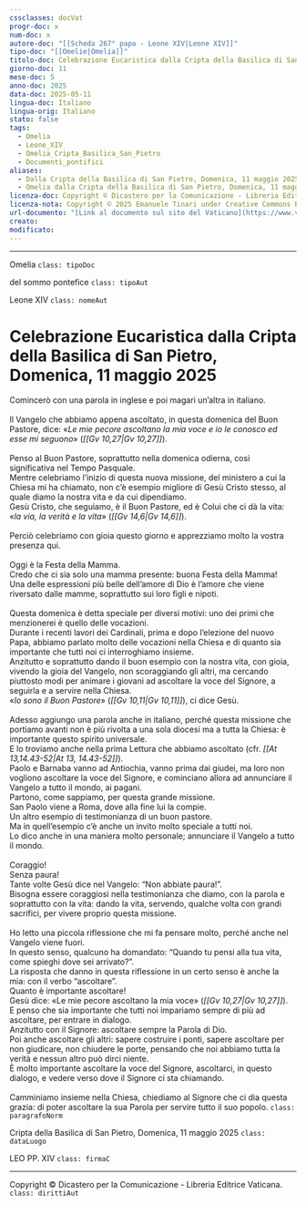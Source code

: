 ```yaml
---
cssclasses: docVat
progr-doc: x
num-doc: x
autore-doc: "[[Scheda 267° papa - Leone XIV|Leone XIV]]"
tipo-doc: "[[Omelie|Omelia]]"
titolo-doc: Celebrazione Eucaristica dalla Cripta della Basilica di San Pietro, Domenica, 11 maggio 2025
giorno-doc: 11
mese-doc: 5
anno-doc: 2025
data-doc: 2025-05-11
lingua-doc: Italiano
lingua-orig: Italiano
stato: false
tags:
  - Omelia
  - Leone_XIV
  - Omelia_Cripta_Basilica_San_Pietro
  - Documenti_pontifici
aliases:
  - Dalla Cripta della Basilica di San Pietro, Domenica, 11 maggio 2025
  - Omelia dalla Cripta della Basilica di San Pietro, Domenica, 11 maggio 2025
licenza-doc: Copyright © Dicastero per la Comunicazione - Libreria Editrice Vaticana
licenza-nota: Copyright © 2025 Emanuele Tinari under Creative Commons BY-NC-SA 4.0 https://creativecommons.org/licenses/by-nc-sa/4.0/
url-documento: "[Link al documento sul sito del Vaticano](https://www.vatican.va/content/leo-xiv/it/homilies/2025/documents/20250511-messa-grotte-vaticane.html)"
creato: 
modificato: 
---
```


***

Omelia `class: tipoDoc`

del sommo pontefice `class: tipoAut`

Leone XIV `class: nomeAut`


# Celebrazione Eucaristica dalla Cripta della Basilica di San Pietro, Domenica, 11 maggio 2025


Comincerò con una parola in inglese e poi magari un’altra in italiano.<br><br>Il Vangelo che abbiamo appena ascoltato, in questa domenica del Buon Pastore, dice: «*Le mie pecore ascoltano la mia voce e io le conosco ed esse mi seguono*» (*<span class="BibleRef">[[Gv 10,27|Gv 10,27]]</span>*).<br><br>Penso al Buon Pastore, soprattutto nella domenica odierna, così significativa nel Tempo Pasquale.<br>Mentre celebriamo l’inizio di questa nuova missione, del ministero a cui la Chiesa mi ha chiamato, non c’è esempio migliore di Gesù Cristo stesso, al quale diamo la nostra vita e da cui dipendiamo.<br>Gesù Cristo, che seguiamo, è il Buon Pastore, ed è Colui che ci dà la vita: «*la via, la verità e la vita*» (*<span class="BibleRef">[[Gv 14,6|Gv 14,6]]</span>*).<br><br>Perciò celebriamo con gioia questo giorno e apprezziamo molto la vostra presenza qui.<br><br>Oggi è la Festa della Mamma.<br>Credo che ci sia solo una mamma presente: buona Festa della Mamma!<br>Una delle espressioni più belle dell’amore di Dio è l’amore che viene riversato dalle mamme, soprattutto sui loro figli e nipoti.<br><br>Questa domenica è detta speciale per diversi motivi: uno dei primi che menzionerei è quello delle vocazioni.<br>Durante i recenti lavori dei Cardinali, prima e dopo l’elezione del nuovo Papa, abbiamo parlato molto delle vocazioni nella Chiesa e di quanto sia importante che tutti noi ci interroghiamo insieme.<br>Anzitutto e soprattutto dando il buon esempio con la nostra vita, con gioia, vivendo la gioia del Vangelo, non scoraggiando gli altri, ma cercando piuttosto modi per animare i giovani ad ascoltare la voce del Signore, a seguirla e a servire nella Chiesa.<br>«*Io sono il Buon Pastore*» (*<span class="BibleRef">[[Gv 10,11|Gv 10,11]]</span>*), ci dice Gesù.<br><br>Adesso aggiungo una parola anche in italiano, perché questa missione che portiamo avanti non è più rivolta a una sola diocesi ma a tutta la Chiesa: è importante questo spirito universale.<br>E lo troviamo anche nella prima Lettura che abbiamo ascoltato (cfr. *<span class="BibleRef">[[At 13,14.43-52|At 13, 14.43-52]]</span>*).<br>Paolo e Barnaba vanno ad Antiochia, vanno prima dai giudei, ma loro non vogliono ascoltare la voce del Signore, e cominciano allora ad annunciare il Vangelo a tutto il mondo, ai pagani.<br>Partono, come sappiamo, per questa grande missione.<br>San Paolo viene a Roma, dove alla fine lui la compie.<br>Un altro esempio di testimonianza di un buon pastore.<br>Ma in quell’esempio c’è anche un invito molto speciale a tutti noi.<br>Lo dico anche in una maniera molto personale; annunciare il Vangelo a tutto il mondo.<br><br>Coraggio!<br>Senza paura!<br>Tante volte Gesù dice nel Vangelo: “Non abbiate paura!”.<br>Bisogna essere coraggiosi nella testimonianza che diamo, con la parola e soprattutto con la vita: dando la vita, servendo, qualche volta con grandi sacrifici, per vivere proprio questa missione.<br><br>Ho letto una piccola riflessione che mi fa pensare molto, perché anche nel Vangelo viene fuori.<br>In questo senso, qualcuno ha domandato: “Quando tu pensi alla tua vita, come spieghi dove sei arrivato?”.<br>La risposta che danno in questa riflessione in un certo senso è anche la mia: con il verbo “ascoltare”.<br>Quanto è importante ascoltare!<br>Gesù dice: «Le mie pecore ascoltano la mia voce» (*<span class="BibleRef">[[Gv 10,27|Gv 10,27]]</span>*).<br>E penso che sia importante che tutti noi impariamo sempre di più ad ascoltare, per entrare in dialogo.<br>Anzitutto con il Signore: ascoltare sempre la Parola di Dio.<br>Poi anche ascoltare gli altri: sapere costruire i ponti, sapere ascoltare per non giudicare, non chiudere le porte, pensando che noi abbiamo tutta la verità e nessun altro può dirci niente.<br>È molto importante ascoltare la voce del Signore, ascoltarci, in questo dialogo, e vedere verso dove il Signore ci sta chiamando.<br><br>Camminiamo insieme nella Chiesa, chiediamo al Signore che ci dia questa grazia: di poter ascoltare la sua Parola per servire tutto il suo popolo. `class: paragrafoNorm`

Cripta della Basilica di San Pietro, Domenica, 11 maggio 2025 `class: dataLuogo`


LEO PP. XIV `class: firmaC`

***

Copyright © Dicastero per la Comunicazione - Libreria Editrice Vaticana. `class: dirittiAut`


